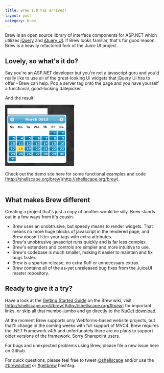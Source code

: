 ```yaml
--- 
title: Brew 1.0 has arrived!
layout: post
category: brew
---
```


Brew is an open source library of interface components for ASP.NET which utilizes [jQuery](http://jquery.com) and [jQuery UI](http://jqueryui.com). If Brew looks familiar, that's for good reason. Brew is a heavily refactored fork of the Juice UI project. 

## Lovely, so what's it do?

Say you're an ASP.NET developer but you're not a javascript guru and you'd really like to use all of the great-looking UI widgets that jQuery UI has to offer - Brew can help. Pop a server tag onto the page and you have yourself a functional, good-looking datepicker. 

<script src="https://gist.github.com/shellscape/5189036.js">
</script>

And the result!

![Datepicker](/images/634992269665709557.png)

Check out the demo site here for some functional examples and code [http://shellscape.org/brew](http://shellscape.org/brew). 
<br/><br/>
## What makes Brew different

Creating a project that's just a copy of another would be silly. Brew stands out in a few ways from it's cousin.

* Brew uses an unobtrusive, but speedy means to render widgets. That means no more huge blocks of javascript in the rendered page, and Brew doesn't litter your tags with extra attributes.
* Brew's unobtrusive javascript runs quickly and is far less complex.
* Brew's extenders and controls are simpler and more intuitive to use. 
* Brew's codebase is much smaller, making it easier to maintain and fix bugs faster.
* Brew is a spartan release, no extra fluff or unnecessary extras.
* Brew contains all of the as-yet unreleased bug fixes from the JuiceUI master repository.

## Ready to give it a try?

Have a look at the [Getting Started Guide](https://github.com/shellscape/brew/wiki) on the Brew wiki, visit [http://shellscape.org/#brew](http://shellscape.org/#brew) for important links, or skip all that mumbo-jumbo and go directly to the [NuGet download](http://nuget.org/packages/brew).

At the moment Brew supports only Webforms-based website projects, but that'll change in the coming weeks with full support of MVC4. Brew requires the .NET Framework v4.5 and unfortunately there are no plans to support older versions of the framework. Sorry Sharepoint users.

For bugs and unexpected problems using Brew, please file a new issue here on Github.

For quick questions, please feel free to tweet [@shellscape](https://twitter.com/shellscape) and/or use the [#brewdotnet](https://twitter.com/search/realtime?q=%23brewdotnet&src=typd) or [#getbrew](https://twitter.com/search/realtime?q=%23getbrew&src=typd) hashtag.
